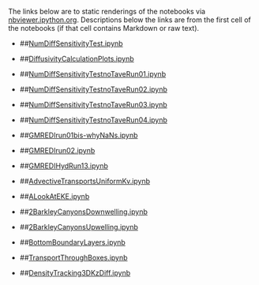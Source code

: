The links below are to static renderings of the notebooks via
[nbviewer.ipython.org](http://nbviewer.ipython.org/).
Descriptions below the links are from the first cell of the notebooks
(if that cell contains Markdown or raw text).

* ##[NumDiffSensitivityTest.ipynb](http://nbviewer.ipython.org/urls/bitbucket.org/canyonsubc/outputanalysisnotebooks/raw/tip/NumDiffSensitivityTest.ipynb)  
    
* ##[DiffusivityCalculationPlots.ipynb](http://nbviewer.ipython.org/urls/bitbucket.org/canyonsubc/outputanalysisnotebooks/raw/tip/DiffusivityCalculationPlots.ipynb) 

* ##[NumDiffSensitivityTestnoTaveRun01.ipynb](http://nbviewer.ipython.org/urls/bitbucket.org/canyonsubc/outputanalysisnotebooks/raw/tip/NumDiffSensitivityTestnoTaveRun01.ipynb)

* ##[NumDiffSensitivityTestnoTaveRun02.ipynb](http://nbviewer.ipython.org/urls/bitbucket.org/canyonsubc/outputanalysisnotebooks/raw/tip/NumDiffSensitivityTestnoTaveRun02.ipynb)

* ##[NumDiffSensitivityTestnoTaveRun03.ipynb](http://nbviewer.ipython.org/urls/bitbucket.org/canyonsubc/outputanalysisnotebooks/raw/tip/NumDiffSensitivityTestnoTaveRun03.ipynb)

* ##[NumDiffSensitivityTestnoTaveRun04.ipynb](http://nbviewer.ipython.org/urls/bitbucket.org/canyonsubc/outputanalysisnotebooks/raw/tip/NumDiffSensitivityTestnoTaveRun04.ipynb)
      
* ##[GMREDIrun01bis-whyNaNs.ipynb](http://nbviewer.ipython.org/urls/bitbucket.org/canyonsubc/outputanalysisnotebooks/raw/tip/GMREDIrun01bis-whyNaNs.ipynb)

* ##[GMREDIrun02.ipynb](http://nbviewer.ipython.org/urls/bitbucket.org/canyonsubc/outputanalysisnotebooks/raw/tip/GMREDIrun02.ipynb)

* ##[GMREDIHydRun13.ipynb](http://nbviewer.ipython.org/urls/bitbucket.org/canyonsubc/outputanalysisnotebooks/raw/tip/GMREDIHydRun13.ipynb)

* ##[AdvectiveTransportsUniformKv.ipynb](http://nbviewer.ipython.org/urls/bitbucket.org/canyonsubc/outputanalysisnotebooks/raw/tip/AdvectiveTransportsUniformKv.ipynb)

* ##[ALookAtEKE.ipynb](http://nbviewer.ipython.org/urls/bitbucket.org/canyonsubc/outputanalysisnotebooks/raw/tip/ALookAtEKE.ipynb)

* ##[2BarkleyCanyonsDownwelling.ipynb](http://nbviewer.ipython.org/urls/bitbucket.org/canyonsubc/outputanalysisnotebooks/raw/tip/2BarkleyCanyonsDownwelling.ipynb)

* ##[2BarkleyCanyonsUpwelling.ipynb](http://nbviewer.ipython.org/urls/bitbucket.org/canyonsubc/outputanalysisnotebooks/raw/tip/2BarkleyCanyonsUpwelling.ipynb)

* ##[BottomBoundaryLayers.ipynb](http://nbviewer.ipython.org/urls/bitbucket.org/canyonsubc/outputanalysisnotebooks/raw/tip/BottomBoundaryLayers.ipynb)

* ##[TransportThroughBoxes.ipynb](http://nbviewer.ipython.org/urls/bitbucket.org/canyonsubc/outputanalysisnotebooks/raw/tip/TransportThroughBoxes.ipynb)

* ##[DensityTracking3DKzDiff.ipynb](http://nbviewer.ipython.org/urls/bitbucket.org/canyonsubc/outputanalysisnotebooks/raw/tip/DensityTracking3DKzDiff.ipynb)


